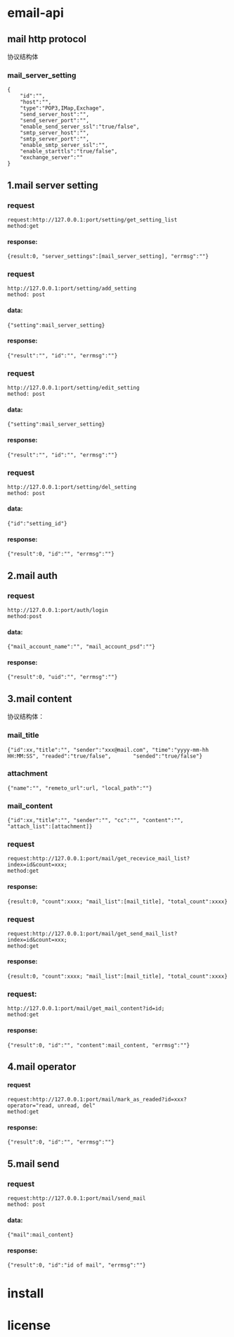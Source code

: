 # email-api
## mail http protocol

协议结构体
### mail_server_setting
    {
        "id":"",
        "host":"",
        "type":"POP3,IMap,Exchage",
        "send_server_host":"",
        "send_server_port":"",
        "enable_send_server_ssl":"true/false",
        "smtp_server_host":"",
        "smtp_server_port":"",
        "enable_smtp_server_ssl":"",
        "enable_starttls":"true/false",
        "exchange_server":""
    }

## 1.mail server setting
### request
    request:http://127.0.0.1:port/setting/get_setting_list
    method:get
#### response:
    {result:0, "server_settings":[mail_server_setting], "errmsg":""}

### request
    http://127.0.0.1:port/setting/add_setting
    method: post
#### data:
    {"setting":mail_server_setting}
#### response:
    {"result":"", "id":"", "errmsg":""}

### request
    http://127.0.0.1:port/setting/edit_setting
    method: post
#### data:
    {"setting":mail_server_setting}
#### response:
    {"result":"", "id":"", "errmsg":""}

### request
    http://127.0.0.1:port/setting/del_setting
    method: post
#### data:
    {"id":"setting_id"}
#### response:
    {"result":0, "id":"", "errmsg":""}

## 2.mail auth
### request
    http://127.0.0.1:port/auth/login
    method:post
#### data:
    {"mail_account_name":"", "mail_account_psd":""}
#### response:
    {"result":0, "uid":"", "errmsg":""}

## 3.mail content
协议结构体：
### mail_title
    {"id":xx,"title":"", "sender":"xxx@mail.com", "time":"yyyy-mm-hh HH:MM:SS", "readed":"true/false",       "sended":"true/false"}
### attachment
    {"name":"", "remeto_url":url, "local_path":""}
### mail_content
    {"id":xx,"title":"", "sender":"", "cc":"", "content":"", "attach_list":[attachment]}

### request
    request:http://127.0.0.1:port/mail/get_recevice_mail_list?index=id&count=xxx;
    method:get
#### response:
    {result:0, "count":xxxx; "mail_list":[mail_title], "total_count":xxxx}
    
### request    
    request:http://127.0.0.1:port/mail/get_send_mail_list?index=id&count=xxx;
    method:get
#### response:
    {result:0, "count":xxxx; "mail_list":[mail_title], "total_count":xxxx}
### request:
    http://127.0.0.1:port/mail/get_mail_content?id=id;
    method:get
#### response:
    {"result":0, "id":"", "content":mail_content, "errmsg":""}

## 4.mail operator
#### request
    request:http://127.0.0.1:port/mail/mark_as_readed?id=xxx?operator="read, unread, del"
    method:get
#### response:
    {"result":0, "id":"", "errmsg":""}
## 5.mail send
### request
    request:http://127.0.0.1:port/mail/send_mail
    method: post
#### data:
    {"mail":mail_content}
#### response:
    {"result":0, "id":"id of mail", "errmsg":""}

# install

# license
